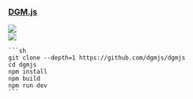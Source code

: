 ### [DGM.js](https://github.com/dgmjs/dgmjs)

![](https://img.shields.io/github/license/dgmjs/dgmjs?style=flat-square)<br />
[![](https://img.shields.io/github/last-commit/scillidan/dgmjs/main?label=last%20commit%20(fork)&style=flat-square)](https://github.com/scillidan/dgmjs)

````{tab} From source
```sh
git clone --depth=1 https://github.com/dgmjs/dgmjs
cd dgmjs
npm install
npm build
npm run dev
```
````